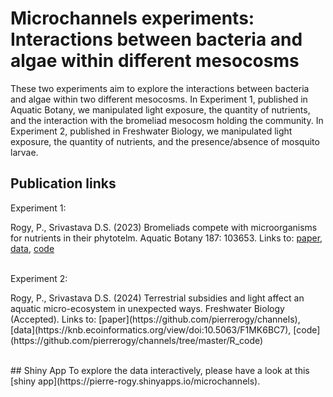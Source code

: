 # Microchannels experiments: Interactions between bacteria and algae within different mesocosms
These two experiments aim to explore the interactions between bacteria and algae within two different mesocosms. In Experiment 1, published in Aquatic Botany, we manipulated light exposure, the quantity of nutrients, and the interaction with the bromeliad mesocosm holding the community. In Experiment 2, published in Freshwater Biology, we manipulated light exposure, the quantity of nutrients, and the presence/absence of mosquito larvae.



## Publication links
Experiment 1: </p>
Rogy, P., Srivastava D.S. (2023) Bromeliads compete with microorganisms for nutrients in their phytotelm. Aquatic Botany 187: 103653. Links to: [paper](https://www.sciencedirect.com/science/article/pii/S0304377023000384), [data](https://knb.ecoinformatics.org/view/doi:10.5063/F1RB732H), [code](https://github.com/pierrerogy/channels/tree/master/R_code)
</p>
<br> 
Experiment 2: </p>
Rogy, P., Srivastava D.S. (2024) Terrestrial subsidies and light affect an aquatic micro-ecosystem in unexpected ways. Freshwater Biology (Accepted). Links to: [paper](https://github.com/pierrerogy/channels), [data](https://knb.ecoinformatics.org/view/doi:10.5063/F1MK6BC7), [code](https://github.com/pierrerogy/channels/tree/master/R_code)
</p>
<br> 
## Shiny App
To explore the data interactively, please have a look at this [shiny app](https://pierre-rogy.shinyapps.io/microchannels). 
